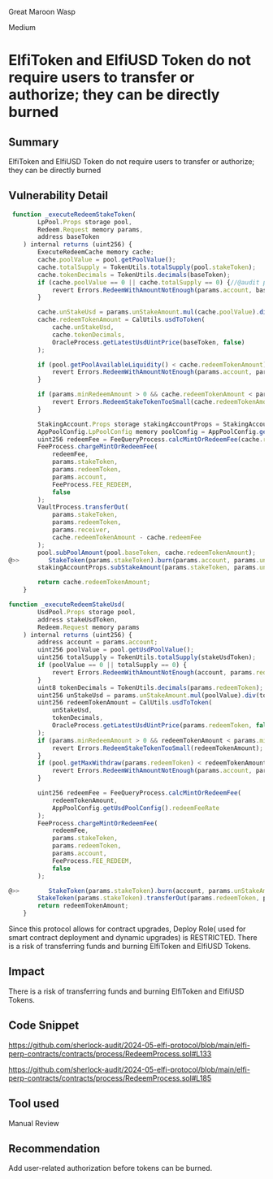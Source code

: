 Great Maroon Wasp

Medium

# ElfiToken and ElfiUSD Token do not require users to transfer or authorize; they can be directly burned



## Summary
ElfiToken and ElfiUSD Token do not require users to transfer or authorize; they can be directly burned
## Vulnerability Detail
```javascript
 function _executeRedeemStakeToken(
        LpPool.Props storage pool,
        Redeem.Request memory params,
        address baseToken
    ) internal returns (uint256) {
        ExecuteRedeemCache memory cache;
        cache.poolValue = pool.getPoolValue();
        cache.totalSupply = TokenUtils.totalSupply(pool.stakeToken);
        cache.tokenDecimals = TokenUtils.decimals(baseToken);
        if (cache.poolValue == 0 || cache.totalSupply == 0) {//@audit poolValue==0 完全有可能
            revert Errors.RedeemWithAmountNotEnough(params.account, baseToken);
        }

        cache.unStakeUsd = params.unStakeAmount.mul(cache.poolValue).div(cache.totalSupply);
        cache.redeemTokenAmount = CalUtils.usdToToken(
            cache.unStakeUsd,
            cache.tokenDecimals,
            OracleProcess.getLatestUsdUintPrice(baseToken, false)
        );

        if (pool.getPoolAvailableLiquidity() < cache.redeemTokenAmount) {
            revert Errors.RedeemWithAmountNotEnough(params.account, params.redeemToken);
        }

        if (params.minRedeemAmount > 0 && cache.redeemTokenAmount < params.minRedeemAmount) {
            revert Errors.RedeemStakeTokenTooSmall(cache.redeemTokenAmount);
        }

        StakingAccount.Props storage stakingAccountProps = StakingAccount.load(params.account);
        AppPoolConfig.LpPoolConfig memory poolConfig = AppPoolConfig.getLpPoolConfig(pool.stakeToken);
        uint256 redeemFee = FeeQueryProcess.calcMintOrRedeemFee(cache.redeemTokenAmount, poolConfig.redeemFeeRate);
        FeeProcess.chargeMintOrRedeemFee(
            redeemFee,
            params.stakeToken,
            params.redeemToken,
            params.account,
            FeeProcess.FEE_REDEEM,
            false
        );
        VaultProcess.transferOut(
            params.stakeToken,
            params.redeemToken,
            params.receiver,
            cache.redeemTokenAmount - cache.redeemFee
        );
        pool.subPoolAmount(pool.baseToken, cache.redeemTokenAmount);
@>>        StakeToken(params.stakeToken).burn(params.account, params.unStakeAmount);
        stakingAccountProps.subStakeAmount(params.stakeToken, params.unStakeAmount);

        return cache.redeemTokenAmount;
    }

```

```javascript
function _executeRedeemStakeUsd(
        UsdPool.Props storage pool,
        address stakeUsdToken,
        Redeem.Request memory params
    ) internal returns (uint256) {
        address account = params.account;
        uint256 poolValue = pool.getUsdPoolValue();
        uint256 totalSupply = TokenUtils.totalSupply(stakeUsdToken);
        if (poolValue == 0 || totalSupply == 0) {
            revert Errors.RedeemWithAmountNotEnough(account, params.redeemToken);
        }
        uint8 tokenDecimals = TokenUtils.decimals(params.redeemToken);
        uint256 unStakeUsd = params.unStakeAmount.mul(poolValue).div(totalSupply);
        uint256 redeemTokenAmount = CalUtils.usdToToken(
            unStakeUsd,
            tokenDecimals,
            OracleProcess.getLatestUsdUintPrice(params.redeemToken, false)
        );
        if (params.minRedeemAmount > 0 && redeemTokenAmount < params.minRedeemAmount) {
            revert Errors.RedeemStakeTokenTooSmall(redeemTokenAmount);
        }
        if (pool.getMaxWithdraw(params.redeemToken) < redeemTokenAmount) {
            revert Errors.RedeemWithAmountNotEnough(params.account, params.redeemToken);
        }

        uint256 redeemFee = FeeQueryProcess.calcMintOrRedeemFee(
            redeemTokenAmount,
            AppPoolConfig.getUsdPoolConfig().redeemFeeRate
        );
        FeeProcess.chargeMintOrRedeemFee(
            redeemFee,
            params.stakeToken,
            params.redeemToken,
            params.account,
            FeeProcess.FEE_REDEEM,
            false
        );

@>>        StakeToken(params.stakeToken).burn(account, params.unStakeAmount);
        StakeToken(params.stakeToken).transferOut(params.redeemToken, params.receiver, redeemTokenAmount - redeemFee);
        return redeemTokenAmount;
    }
```
Since this protocol allows for contract upgrades, Deploy Role( used for smart contract deployment and dynamic upgrades) is RESTRICTED. There is a risk of transferring funds and burning ElfiToken and ElfiUSD Tokens.

## Impact
There is a risk of transferring funds and burning ElfiToken and ElfiUSD Tokens.
## Code Snippet
https://github.com/sherlock-audit/2024-05-elfi-protocol/blob/main/elfi-perp-contracts/contracts/process/RedeemProcess.sol#L133

https://github.com/sherlock-audit/2024-05-elfi-protocol/blob/main/elfi-perp-contracts/contracts/process/RedeemProcess.sol#L185
## Tool used

Manual Review

## Recommendation
Add user-related authorization before tokens can be burned.